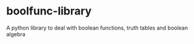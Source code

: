 # boolfunc-library
A python library to deal with boolean functions, truth tables and boolean algebra
